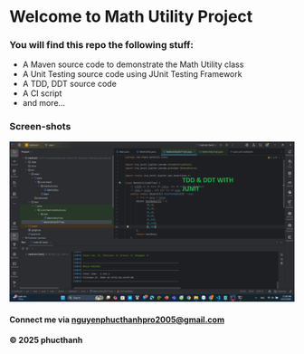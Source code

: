 # Welcome to Math Utility Project

### You will find this repo the following stuff:

* A Maven source code to demonstrate the Math Utility class
* A Unit Testing source code using JUnit Testing Framework
* A TDD, DDT source code
* A CI script
* and more...

### Screen-shots
![Image shows source code](https://github.com/NPT-NguyenPhucThanh/mathutil/blob/main/img/Screenshot%202025-10-13%20110659.png)


#### Connect me via nguyenphucthanhpro2005@gmail.com
#### &#169; 2025 phucthanh